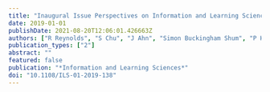 ```yaml
---
title: "Inaugural Issue Perspectives on Information and Learning Sciences as an Integral Scholarly Nexus"
date: 2019-01-01
publishDate: 2021-08-20T12:06:01.426663Z
authors: ["R Reynolds", "S Chu", "J Ahn", "Simon Buckingham Shum", "P Hansen", "C Haythornthwaite", " ..."]
publication_types: ["2"]
abstract: ""
featured: false
publication: "*Information and Learning Sciences*"
doi: "10.1108/ILS-01-2019-138"
---
```


